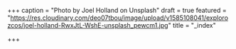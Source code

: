 +++
caption = "Photo by Joel Holland on Unsplash"
draft = true
featured = "https://res.cloudinary.com/deo07tbou/image/upload/v1585108041/explorozcos/joel-holland-RwxJtL-WshE-unsplash_pewcm1.jpg"
title = "_index"

+++
